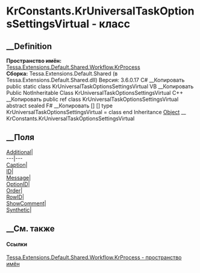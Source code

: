 # KrConstants.KrUniversalTaskOptionsSettingsVirtual - класс
##  __Definition
 **Пространство имён:**
[Tessa.Extensions.Default.Shared.Workflow.KrProcess](N_Tessa_Extensions_Default_Shared_Workflow_KrProcess.htm)  
 **Сборка:** Tessa.Extensions.Default.Shared (в
Tessa.Extensions.Default.Shared.dll) Версия: 3.6.0.17
C# __Копировать
     public static class KrUniversalTaskOptionsSettingsVirtual
VB __Копировать
     Public NotInheritable Class KrUniversalTaskOptionsSettingsVirtual
C++ __Копировать
     public ref class KrUniversalTaskOptionsSettingsVirtual abstract sealed
F# __Копировать
     [<AbstractClassAttribute>]
    [<SealedAttribute>]
    type KrUniversalTaskOptionsSettingsVirtual = class end
Inheritance
    [Object](https://learn.microsoft.com/dotnet/api/system.object) __ KrConstants.KrUniversalTaskOptionsSettingsVirtual
##  __Поля
[Additional](F_Tessa_Extensions_Default_Shared_Workflow_KrProcess_KrConstants_KrUniversalTaskOptionsSettingsVirtual_Additional.htm)|  
---|---  
[Caption](F_Tessa_Extensions_Default_Shared_Workflow_KrProcess_KrConstants_KrUniversalTaskOptionsSettingsVirtual_Caption.htm)|  
[ID](F_Tessa_Extensions_Default_Shared_Workflow_KrProcess_KrConstants_KrUniversalTaskOptionsSettingsVirtual_ID.htm)|  
[Message](F_Tessa_Extensions_Default_Shared_Workflow_KrProcess_KrConstants_KrUniversalTaskOptionsSettingsVirtual_Message.htm)|  
[OptionID](F_Tessa_Extensions_Default_Shared_Workflow_KrProcess_KrConstants_KrUniversalTaskOptionsSettingsVirtual_OptionID.htm)|  
[Order](F_Tessa_Extensions_Default_Shared_Workflow_KrProcess_KrConstants_KrUniversalTaskOptionsSettingsVirtual_Order.htm)|  
[RowID](F_Tessa_Extensions_Default_Shared_Workflow_KrProcess_KrConstants_KrUniversalTaskOptionsSettingsVirtual_RowID.htm)|  
[ShowComment](F_Tessa_Extensions_Default_Shared_Workflow_KrProcess_KrConstants_KrUniversalTaskOptionsSettingsVirtual_ShowComment.htm)|  
[Synthetic](F_Tessa_Extensions_Default_Shared_Workflow_KrProcess_KrConstants_KrUniversalTaskOptionsSettingsVirtual_Synthetic.htm)|  
## __См. также
#### Ссылки
[Tessa.Extensions.Default.Shared.Workflow.KrProcess - пространство
имён](N_Tessa_Extensions_Default_Shared_Workflow_KrProcess.htm)
